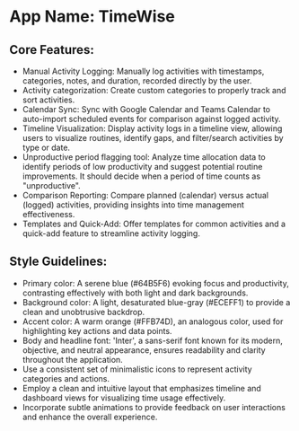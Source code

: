# **App Name**: TimeWise

## Core Features:

- Manual Activity Logging: Manually log activities with timestamps, categories, notes, and duration, recorded directly by the user.
- Activity categorization: Create custom categories to properly track and sort activities.
- Calendar Sync: Sync with Google Calendar and Teams Calendar to auto-import scheduled events for comparison against logged activity.
- Timeline Visualization: Display activity logs in a timeline view, allowing users to visualize routines, identify gaps, and filter/search activities by type or date.
- Unproductive period flagging tool: Analyze time allocation data to identify periods of low productivity and suggest potential routine improvements. It should decide when a period of time counts as "unproductive".
- Comparison Reporting: Compare planned (calendar) versus actual (logged) activities, providing insights into time management effectiveness.
- Templates and Quick-Add: Offer templates for common activities and a quick-add feature to streamline activity logging.

## Style Guidelines:

- Primary color: A serene blue (#64B5F6) evoking focus and productivity, contrasting effectively with both light and dark backgrounds.
- Background color: A light, desaturated blue-gray (#ECEFF1) to provide a clean and unobtrusive backdrop.
- Accent color: A warm orange (#FFB74D), an analogous color, used for highlighting key actions and data points.
- Body and headline font: 'Inter', a sans-serif font known for its modern, objective, and neutral appearance, ensures readability and clarity throughout the application.
- Use a consistent set of minimalistic icons to represent activity categories and actions.
- Employ a clean and intuitive layout that emphasizes timeline and dashboard views for visualizing time usage effectively.
- Incorporate subtle animations to provide feedback on user interactions and enhance the overall experience.